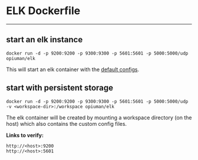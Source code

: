 # ELK Dockerfile

----------
## start an elk instance ##
    docker run -d -p 9200:9200 -p 9300:9300 -p 5601:5601 -p 5000:5000/udp opiuman/elk

This will start an elk container with the [default configs](https://github.com/opiuman/elk/tree/master/config).

## start with persistent storage

    docker run -d -p 9200:9200 -p 9300:9300 -p 5601:5601 -p 5000:5000/udp -v <workspace-dir>:/workspace opiuman/elk
  
  The elk container will be created by mounting a workspace directory (on the host) which also contains the custom config files.

**Links to verify:**

    http://<host>:9200
    http://<host>:5601
    
